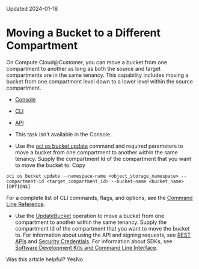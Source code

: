 Updated 2024-01-18
# Moving a Bucket to a Different Compartment
On Compute Cloud@Customer, you can move a bucket from one compartment to another as long as both the source and target compartments are in the same tenancy. This capability includes moving a bucket from one compartment level down to a lower level within the source compartment.
  * [Console](https://docs.oracle.com/en-us/iaas/compute-cloud-at-customer/topics/object/moving-a-bucket-to-a-different-compartment.htm)
  * [CLI](https://docs.oracle.com/en-us/iaas/compute-cloud-at-customer/topics/object/moving-a-bucket-to-a-different-compartment.htm)
  * [API](https://docs.oracle.com/en-us/iaas/compute-cloud-at-customer/topics/object/moving-a-bucket-to-a-different-compartment.htm)


  * This task isn't available in the Console.
  * Use the [oci os bucket update](https://docs.oracle.com/iaas/tools/oci-cli/latest/oci_cli_docs/cmdref/os/bucket/update.html) command and required parameters to move a bucket from one compartment to another within the same tenancy. Supply the compartment Id of the compartment that you want to move the bucket to.
Copy
```
oci os bucket update --namespace-name <object_storage_namespace> --compartment-id <target_compartment_id> --bucket-name <bucket_name> [OPTIONS]
```

For a complete list of CLI commands, flags, and options, see the [Command Line Reference](https://docs.oracle.com/iaas/tools/oci-cli/latest/oci_cli_docs/index.html).
  * Use the [UpdateBucket](https://docs.oracle.com/iaas/api/#/en/objectstorage/latest/Bucket/UpdateBucket) operation to move a bucket from one compartment to another within the same tenancy. Supply the compartment Id of the compartment that you want to move the bucket to. 
For information about using the API and signing requests, see [REST APIs](https://docs.oracle.com/iaas/Content/API/Concepts/usingapi.htm#REST_APIs) and [Security Credentials](https://docs.oracle.com/iaas/Content/General/Concepts/credentials.htm). For information about SDKs, see [Software Development Kits and Command Line Interface](https://docs.oracle.com/iaas/Content/API/Concepts/sdks.htm#Software_Development_Kits_and_Command_Line_Interface).


Was this article helpful?
YesNo

